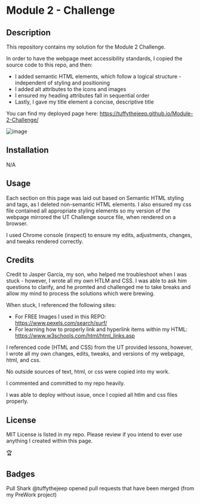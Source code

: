 # Module 2 - Challenge

## Description

This repository contains my solution for the Module 2 Challenge.

In order to have the webpage meet accessibility standards, I copied the source code to this repo, and then:

- I added semantic HTML elements, which follow a logical structure - independent of styling and positioning
- I added alt attributes to the icons and images
- I ensured my heading attributes fall in sequential order
- Lastly, I gave my title element a concise, descriptive title

You can find my deployed page here: https://tuffythejeep.github.io/Module-2-Challenge/

![image](https://github.com/tuffythejeep/Module-2-Challenge/assets/167649421/7747266d-62c0-4da8-8b0c-99e7a8638048)


## Installation

N/A

## Usage

Each section on this page was laid out based on Semantic HTML styling and tags, as I deleted non-semantic HTML elements. I also ensured my css file contained all appropriate styling elements so my version of the webpage mirrored the UT Challenge source file, when rendered on a browser.

I used Chrome console (inspect) to ensure my edits, adjustments, changes, and tweaks rendered correctly.

## Credits

Credit to Jasper Garcia, my son, who helped me troubleshoot when I was stuck - however, I wrote all my own HTLM and CSS. I was able to ask him questions to clarify, and he promted and challenged me to take breaks and allow my mind to process the solutions which were brewing.

When stuck, I referenced the following sites:
* For FREE Images I used in this REPO: https://www.pexels.com/search/surf/
* For learning how to properly link and hyperlink items within my HTML: https://www.w3schools.com/html/html_links.asp

I referenced code (HTML and CSS) from the UT provided lessons, however, I wrote all my own changes, edits, tweaks, and versions of my webpage, html, and css.

No outside sources of text, html, or css were copied into my work.

I commented and committed to my repo heavily.

I was able to deploy without issue, once I copied all htlm and css files properly.

## License

MIT License is listed in my repo. Please review if you intend to ever use anything I created within this page.

🏆

## Badges

Pull Shark
@tuffythejeep opened pull requests that have been merged (from my PreWork project)
